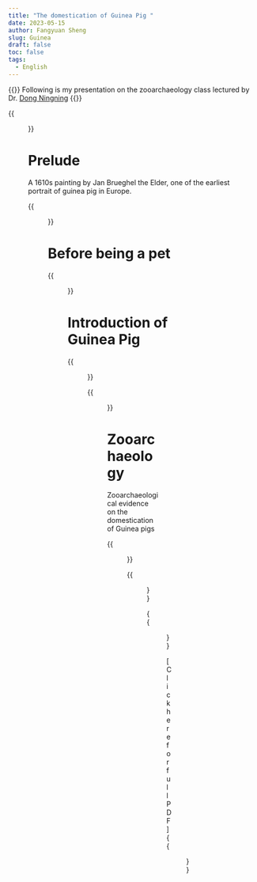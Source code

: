 ```yaml
---
title: "The domestication of Guinea Pig "
date: 2023-05-15
author: Fangyuan Sheng
slug: Guinea
draft: false
toc: false
tags:
  - English
---
```


{{<block class="info">}}
Following is my presentation on the zooarchaeology class lectured by Dr. [Dong Ningning](http://www.chm.fudan.edu.cn/78/e5/c11450a162021/page.htm) {{<end>}}

{{<figure src="https://hellenshengfy.github.io/pig2.jpg">}}
  
# Prelude

A 1610s painting by Jan Brueghel the Elder, one of the earliest portrait of guinea pig in Europe.

{{<figure src="https://hellenshengfy.github.io/pig1.jpg">}}
  
# Before being a pet
  
{{<figure src="https://hellenshengfy.github.io/pig3.jpg">}} 
  
# Introduction of Guinea Pig
  
{{<figure src="https://hellenshengfy.github.io/pig4.jpg">}}
  
{{<figure src="https://hellenshengfy.github.io/pig5.jpg">}}
 
# Zooarchaeology 

Zooarchaeological evidence on the domestication of Guinea pigs
  
{{<figure src="https://hellenshengfy.github.io/pig6.jpg">}}
  
{{<figure src="https://hellenshengfy.github.io/pig7.jpg">}}
  
{{<figure src="https://hellenshengfy.github.io/pig8.jpg">}}
  
  
[Click here for full PDF]{{<figure src="https://hellenshengfy.github.io/ZOOARCHAEOLOGY_Hellen Sheng.pdf">}}
